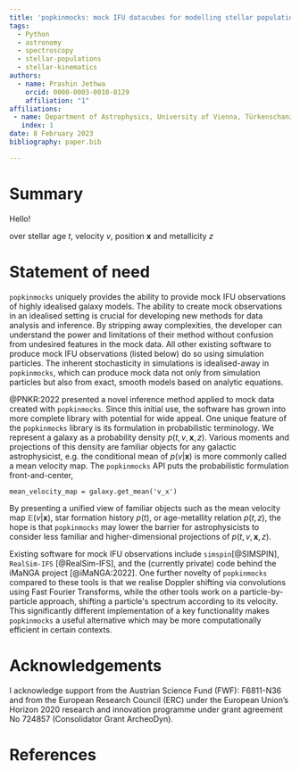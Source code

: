 ```yaml
---
title: 'popkinmocks: mock IFU datacubes for modelling stellar populations and kinematics.'
tags:
  - Python
  - astronomy
  - spectroscopy
  - stellar-populations
  - stellar-kinematics
authors:
  - name: Prashin Jethwa
    orcid: 0000-0003-0010-8129
    affiliation: "1" 
affiliations:
 - name: Department of Astrophysics, University of Vienna, Türkenschanzstraße 17, A-1180 Vienna, Austria
   index: 1
date: 8 February 2023
bibliography: paper.bib

---
```


# Summary

Hello!

over stellar age $t$, velocity $v$, position $\textbf{x}$ and metallicity $z$

# Statement of need

`popkinmocks` uniquely provides the ability to provide mock IFU observations of highly idealised galaxy models. The ability to create mock observations in an idealised setting is crucial for developing new methods for data analysis and inference. By stripping away complexities, the developer can understand the power and limitations of their method without confusion from undesired features in the mock data. All other existing software to produce mock IFU observations (listed below) do so using simulation particles. The inherent stochasticity in simulations is idealised-away in `popkinmocks`, which can produce mock data not only from simulation particles but also from exact, smooth models based on analytic equations.

@PNKR:2022 presented a novel inference method applied to mock data created with `popkinmocks`. Since this initial use, the software has grown into more complete library with potential for wide appeal. One unique feature of the `popkinmocks` library is its formulation in probabilistic terminology. We represent a galaxy as a probability density $p(t, v, \textbf{x}, z)$. Various moments and projections of this density are familiar objects for any galactic astrophysicist, e.g. the conditional mean of $p(v|\textbf{x})$ is more commonly called a mean velocity map. The `popkinmocks` API puts the probabilistic formulation front-and-center,

```
mean_velocity_map = galaxy.get_mean('v_x')
```

By presenting a unified view of familiar objects such as the mean velocity map $\mathbb{E}(v|\textbf{x})$, star formation history $p(t)$, or age-metallity relation $p(t,z)$, the hope is that `popkinmocks` may lower the barrier for astrophysicists to consider less familiar and higher-dimensional projections of $p(t, v, \textbf{x}, z)$.

Existing software for mock IFU observations include `simspin`[@SIMSPIN], `RealSim-IFS` [@RealSim-IFS], and the (currently private) code behind the iMaNGA project [@iMaNGA:2022]. One further novelty of `popkinmocks` compared to these tools is that we realise Doppler shifting via convolutions using Fast Fourier Transforms, while the other tools work on a particle-by-particle approach, shifting a particle's spectrum according to its velocity. This significantly different implementation of a key functionality makes `popkinmocks` a useful alternative which may be more computationally efficient in certain contexts.

# Acknowledgements

I acknowledge support from the Austrian Science Fund (FWF): F6811-N36 and from the European Research Council (ERC) under the European Union’s Horizon 2020 research and innovation programme under grant agreement No 724857 (Consolidator Grant ArcheoDyn).

# References